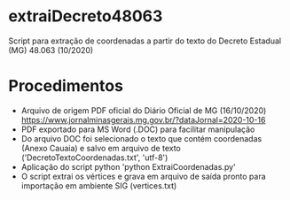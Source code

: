 # extraiDecreto48063
Script para extração de coordenadas a partir do texto do Decreto Estadual (MG) 48.063 (10/2020)
# Procedimentos
- Arquivo de origem PDF oficial do Diário Oficial de MG (16/10/2020) https://www.jornalminasgerais.mg.gov.br/?dataJornal=2020-10-16
- PDF exportado para MS Word (.DOC) para facilitar manipulação
- Do arquivo DOC foi selecionado o texto que contém coordenadas (Anexo Cauaia) e salvo em arquivo de texto ('DecretoTextoCoordenadas.txt', 'utf-8')
- Aplicação do script python 'python ExtraiCoordenadas.py'
- O script extrai os vértices e grava em arquivo de saída pronto para importação em ambiente SIG (vertices.txt)